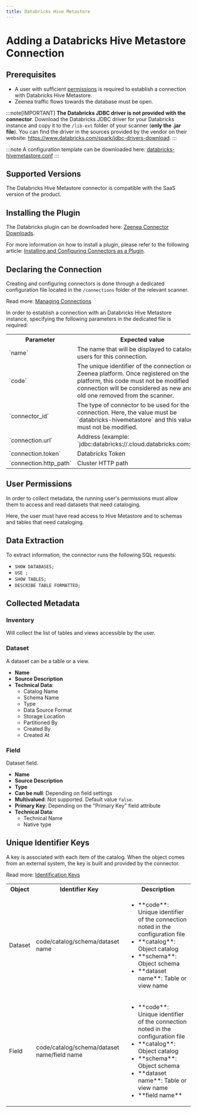```yaml
---
title: Databricks Hive Metastore
---
```


# Adding a Databricks Hive Metastore Connection

## Prerequisites

* A user with sufficient [permissions](#user-permissions) is required to establish a connection with Databricks Hive Metastore.
* Zeenea traffic flows towards the database must be open. 

:::note[IMPORTANT]
**The Databricks JDBC driver is not provided with the connector**. Download the Databricks JDBC driver for your Databricks instance and copy it to the `/lib-ext` folder of your scanner (**only the .jar file**). You can find the driver in the sources provided by the vendor on their website: https://www.databricks.com/spark/jdbc-drivers-download.
:::

:::note
A configuration template can be downloaded here: [databricks-hivemetastore.conf](https://actian.file.force.com/sfc/dist/version/download/?oid=00D300000001XnW&ids=068Nu00000GUfsY&d=%2Fa%2FNu000002ld3C%2FRQzRoITrrw_JIywiMHtUxPxTKwGGtJbK.PqLsHBEhlM&asPdf=false)
:::

## Supported Versions

The Databricks Hive Metastore connector is compatible with the SaaS version of the product.

## Installing the Plugin

The Databricks plugin can be downloaded here: [Zeenea Connector Downloads](./zeenea-connectors-list).

For more information on how to install a plugin, please refer to the following article: [Installing and Configuring Connectors as a Plugin](./zeenea-connectors-install-as-plugin).

 ## Declaring the Connection
  
Creating and configuring connectors is done through a dedicated configuration file located in the `/connections` folder of the relevant scanner.
 
Read more: [Managing Connections](./zeenea-managing-connections)
 
In order to establish a connection with an Databricks Hive Metastore instance, specifying the following parameters in the dedicated file is required:
 
<table>
  <tr>
    <th>Parameter</th>
    <th>Expected value</th>
  </tr>
  <tr>
    <td>`name`</td>
    <td>The name that will be displayed to catalog users for this connection.</td>
  </tr>
  <tr>
    <td>`code`</td>
    <td>The unique identifier of the connection on the Zeenea platform. Once registered on the platform, this code must not be modified or the connection will be considered as new and the old one removed from the scanner.</td>
  </tr>
  <tr>
    <td>`connector_id`</td>
    <td>The type of connector to be used for the connection. Here, the value must be `databricks-hivemetastore` and this value must not be modified.</td>
  </tr>
  <tr>
    <td>`connection.url`</td>
    <td>Address (example: `jdbc:databricks://.cloud.databricks.com:443`).</td>
  </tr>
  <tr>
    <td>`connection.token`</td>
    <td>Databricks Token</td>
  </tr>
  <tr>
    <td>`connection.http_path`</td>
    <td>Cluster HTTP path</td>
  </tr>
</table>

## User Permissions

In order to collect metadata, the running user's permissions must allow them to access and read datasets that need cataloging. 

Here, the user must have read access to Hive Metastore and to schemas and tables that need cataloging.

## Data Extraction

To extract information, the connector runs the following SQL requests:

* `SHOW DATABASES;`
* `USE ;`
* `SHOW TABLES;`
* `DESCRIBE TABLE FORMATTED;`

## Collected Metadata

### Inventory

Will collect the list of tables and views accessible by the user.

### Dataset

A dataset can be a table or a view. 

* **Name**
* **Source Description**
* **Technical Data**:
  * Catalog Name
  * Schema Name
  * Type
  * Data Source Format
  * Storage Location
  * Partitioned By
  * Created By
  * Created At

### Field

Dataset field. 

* **Name**
* **Source Description**
* **Type**
* **Can be null**: Depending on field settings 
* **Multivalued**: Not supported. Default value `false`.
* **Primary Key**: Depending on the "Primary Key" field attribute
* **Technical Data**:
  * Technical Name
  * Native type
 
## Unique Identifier Keys

A key is associated with each item of the catalog. When the object comes from an external system, the key is built and provided by the connector.

 Read more: [Identification Keys](./zeenea-identification-keys)

<table>
  <tr>
    <th>Object</th>
    <th>Identifier Key</th>
    <th>Description</th>
  </tr>
  <tr>
    <td>Dataset</td>
    <td>code/catalog/schema/dataset name	</td>
    <td>
      <ul>
      <li>**code**: Unique identifier of the connection noted in the configuration file</li>
      <li>**catalog**: Object catalog</li>
      <li>**schema**: Object schema</li>
      <li>**dataset name**: Table or view name</li>
      </ul>
    </td>
  </tr>
  <tr>
    <td>Field</td>
    <td>code/catalog/schema/dataset name/field name</td>
    <td>
      <ul>
      <li>**code**:  Unique identifier of the connection noted in the configuration file</li>
      <li>**catalog**: Object catalog</li>
      <li>**schema**: Object schema</li>
      <li>**dataset name**: Table or view name</li>
      <li>**field name**</li>
      </ul>
    </td>
  </tr>
</table>
